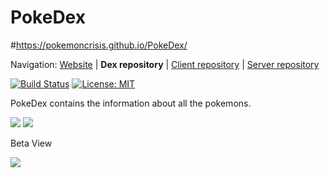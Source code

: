 # PokeDex 
#https://pokemoncrisis.github.io/PokeDex/

Navigation: [Website][1] | **Dex repository** | [Client repository][2] | [Server repository][3]

  [1]: http://pokemoncrisis.com/
  [2]: https://github.com/PokemonCrisis/PokemonCrisis-Client
  [3]: https://github.com/PokemonCrisis/PokemonCrisis-Server
  
[![Build Status](https://api.travis-ci.com/PokemonCrisis/PokeDex.svg)](https://travis-ci.com/PokemonCrisis/PokeDex)
[![License: MIT](https://img.shields.io/badge/License-MIT-Green.svg)](https://opensource.org/licenses/MIT) 

PokeDex  contains the information about all the pokemons.

<img src="https://www.freepnglogos.com/uploads/pokemon-go-png-logo/pokemon-go-apk-png-logo-9.png" />
<img src="https://pa1.narvii.com/5744/4e0161f94017b5ea55795e72eb1031fa017f2854_hq.gif" />

Beta View

<img src="https://user-images.githubusercontent.com/19529592/67433745-4d61c300-f606-11e9-99e0-3ae721842c77.png" />
